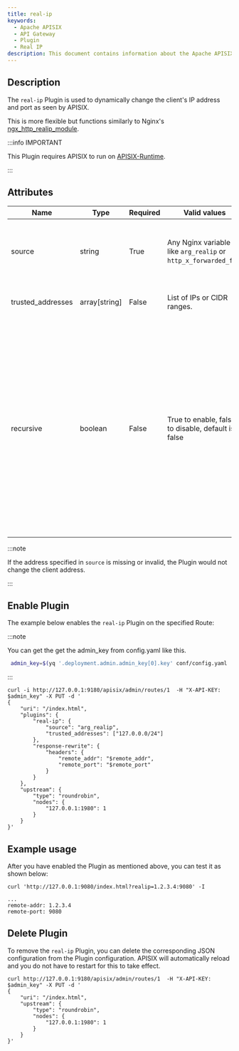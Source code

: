 ```yaml
---
title: real-ip
keywords:
  - Apache APISIX
  - API Gateway
  - Plugin
  - Real IP
description: This document contains information about the Apache APISIX real-ip Plugin.
---
```


<!--
#
# Licensed to the Apache Software Foundation (ASF) under one or more
# contributor license agreements.  See the NOTICE file distributed with
# this work for additional information regarding copyright ownership.
# The ASF licenses this file to You under the Apache License, Version 2.0
# (the "License"); you may not use this file except in compliance with
# the License.  You may obtain a copy of the License at
#
#     http://www.apache.org/licenses/LICENSE-2.0
#
# Unless required by applicable law or agreed to in writing, software
# distributed under the License is distributed on an "AS IS" BASIS,
# WITHOUT WARRANTIES OR CONDITIONS OF ANY KIND, either express or implied.
# See the License for the specific language governing permissions and
# limitations under the License.
#
-->

## Description

The `real-ip` Plugin is used to dynamically change the client's IP address and port as seen by APISIX.

This is more flexible but functions similarly to Nginx's [ngx_http_realip_module](https://nginx.org/en/docs/http/ngx_http_realip_module.html).

:::info IMPORTANT

This Plugin requires APISIX to run on [APISIX-Runtime](../FAQ.md#how-do-i-build-the-apisix-runtime-environment).

:::

## Attributes

| Name              | Type          | Required | Valid values                                                    | Description                                                                                                                                                                                                                                                                                                                                                |
|-------------------|---------------|----------|-----------------------------------------------------------------|------------------------------------------------------------------------------------------------------------------------------------------------------------------------------------------------------------------------------------------------------------------------------------------------------------------------------------------------------------|
| source            | string        | True     | Any Nginx variable like `arg_realip` or `http_x_forwarded_for`. | Dynamically sets the client's IP address and an optional port, or the client's host name, from APISIX's view.                                                                                                                                                                                                                                                                          |
| trusted_addresses | array[string] | False    | List of IPs or CIDR ranges.                                     | Dynamically sets the `set_real_ip_from` field.                                                                                                                                                                                                                                                                                                             |
| recursive         | boolean       | False    | True to enable, false to disable, default is false              | If recursive search is disabled, the original client address that matches one of the trusted addresses is replaced by the last address sent in the configured `source`. If recursive search is enabled, the original client address that matches one of the trusted addresses is replaced by the last non-trusted address sent in the configured `source`. |

:::note

If the address specified in `source` is missing or invalid, the Plugin would not change the client address.

:::

## Enable Plugin

The example below enables the `real-ip` Plugin on the specified Route:

:::note

You can get the get the admin_key from config.yaml like this.

```bash
 admin_key=$(yq '.deployment.admin.admin_key[0].key' conf/config.yaml | sed 's/"//g')
```

:::

```shell
curl -i http://127.0.0.1:9180/apisix/admin/routes/1  -H "X-API-KEY: $admin_key" -X PUT -d '
{
    "uri": "/index.html",
    "plugins": {
        "real-ip": {
            "source": "arg_realip",
            "trusted_addresses": ["127.0.0.0/24"]
        },
        "response-rewrite": {
            "headers": {
                "remote_addr": "$remote_addr",
                "remote_port": "$remote_port"
            }
        }
    },
    "upstream": {
        "type": "roundrobin",
        "nodes": {
            "127.0.0.1:1980": 1
        }
    }
}'
```

## Example usage

After you have enabled the Plugin as mentioned above, you can test it as shown below:

```shell
curl 'http://127.0.0.1:9080/index.html?realip=1.2.3.4:9080' -I
```

```shell
...
remote-addr: 1.2.3.4
remote-port: 9080
```

## Delete Plugin

To remove the `real-ip` Plugin, you can delete the corresponding JSON configuration from the Plugin configuration. APISIX will automatically reload and you do not have to restart for this to take effect.

```shell
curl http://127.0.0.1:9180/apisix/admin/routes/1  -H "X-API-KEY: $admin_key" -X PUT -d '
{
    "uri": "/index.html",
    "upstream": {
        "type": "roundrobin",
        "nodes": {
            "127.0.0.1:1980": 1
        }
    }
}'
```
